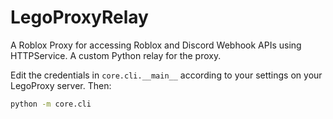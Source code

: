 # LegoProxyRelay
A Roblox Proxy for accessing Roblox and Discord Webhook APIs using HTTPService. A custom Python relay for the proxy.

Edit the credentials in `core.cli.__main__` according to your settings on your LegoProxy server. Then:
```sh
python -m core.cli
```
